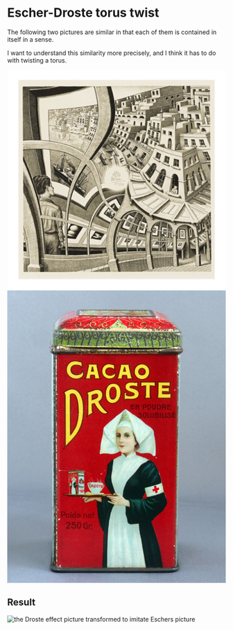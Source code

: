 # Escher-Droste torus twist

The following two pictures are similar
in that each of them is contained in itself in a sense.

I want to understand this similarity more precisely,
and I think it has to do with twisting a torus.

![M.C. Eschers lithograph "Print Gallery"](assets/escher-original.jpg)
![the Droste effect](assets/droste-original.jpg)

## Result

![the Droste effect picture transformed to imitate Eschers picture](assts/result-1.jpg)
